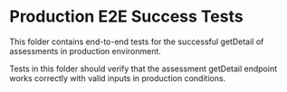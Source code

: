 ﻿# Production E2E Success Tests

This folder contains end-to-end tests for the successful getDetail of assessments in production environment.

Tests in this folder should verify that the assessment getDetail endpoint works correctly with valid inputs in production conditions.
